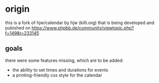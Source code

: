 # origin

this is a fork of hjw/calendar by hjw (killi.org) that is being developed and pubished on https://www.phpbb.de/community/viewtopic.php?f=149&t=233145


## goals

there were some features missing, which are to be added:

* the ability to set times and durations for events
* a printing-friendly css style for the calendar
